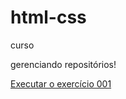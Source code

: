 # html-css
 curso

 gerenciando repositórios!

<a href="https://juanbarross.github.io/html-css/exercicios/ex001/index.htm"> Executar o exercício 001 </a>
                   